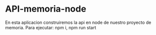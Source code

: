 # API-memoria-node
En esta aplicacion construiremos la api en node de nuestro proyecto de memoria.
Para ejecutar: 
  npm i, 
  npm run start
